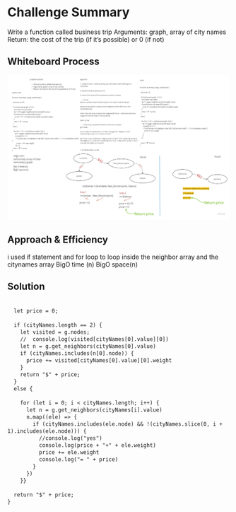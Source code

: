 # Challenge Summary
<!-- Description of the challenge -->
Write a function called business trip
Arguments: graph, array of city names
Return: the cost of the trip (if it’s possible) or 0 (if not)
## Whiteboard Process
<!-- Embedded whiteboard image -->
![t1](trip.jpg)
## Approach & Efficiency
<!-- What approach did you take? Why? What is the Big O space/time for this approach? -->
i used if statement and for loop to loop inside the neighbor array and the citynames array 
BigO time (n)
BigO space(n)
## Solution
<!-- Show how to run your code, and examples of it in action -->
```function business_trip(g, cityNames) {

  let price = 0;

  if (cityNames.length == 2) {
    let visited = g.nodes;
    //  console.log(visited[cityNames[0].value][0])
    let n = g.get_neighbors(cityNames[0].value)
    if (cityNames.includes(n[0].node)) {
      price += visited[cityNames[0].value][0].weight
    }
    return "$" + price;
  }
  else {

    for (let i = 0; i < cityNames.length; i++) {
      let n = g.get_neighbors(cityNames[i].value)
      n.map((ele) => {
        if (cityNames.includes(ele.node) && !(cityNames.slice(0, i + 1).includes(ele.node))) {
          //console.log("yes")
          console.log(price + "+" + ele.weight)
          price += ele.weight
          console.log("= " + price)
        }
      })
    }}

  return "$" + price;
}